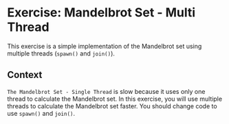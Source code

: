 # Exercise: Mandelbrot Set - Multi Thread

This exercise is a simple implementation of the Mandelbrot set using multiple threads (`spawn()` and `join()`).

## Context

`The Mandelbrot Set - Single Thread` is slow because it uses only one thread to calculate the Mandelbrot set. In this exercise, you will use multiple threads to calculate the Mandelbrot set faster. You should change code to use `spawn()` and `join()`.
